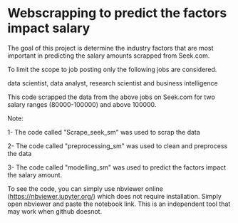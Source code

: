 # Webscrapping to predict the factors impact salary

The goal of this project is determine the industry factors that are most important in predicting the salary amounts scrapped from Seek.com.

To limit the scope to job posting only the following jobs are considered. 

data scientist, data analyst, research scientist and business intelligence

This code scrapped the data from the above jobs on Seek.com for two salary ranges (80000-100000) and above 100000.

Note:

1- The code called "Scrape_seek_sm" was used to scrap the data

2- The code called "preprocessing_sm" was used to clean and preprocess the data

3- The code called "modelling_sm" was used to predict the factors impact the salary amount.

To see the code, you can simply use nbviewer online (https://nbviewer.jupyter.org/) which does not require installation. Simply open nbviewer and paste the notebook link. This is an independent tool that may work when github doesnot.

